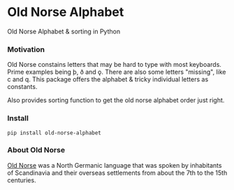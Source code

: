 # Old Norse Alphabet

Old Norse Alphabet & sorting in Python

### Motivation

Old Norse constains letters that may be hard to type with most keyboards. Prime examples being þ, ð and ǫ. There are also some letters "missing", like c and q. This package offers the alphabet & tricky individual letters as constants.

Also provides sorting function to get the old norse alphabet order just right.

### Install

`pip install old-norse-alphabet`

### About Old Norse

[Old Norse](https://en.wikipedia.org/wiki/Old_Norse) was a North Germanic language that was spoken by inhabitants of Scandinavia and their overseas settlements from about the 7th to the 15th centuries.